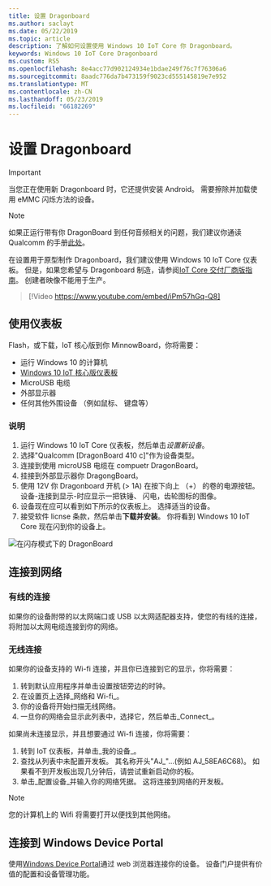 ```yaml
---
title: 设置 Dragonboard
ms.author: saclayt
ms.date: 05/22/2019
ms.topic: article
description: 了解如何设置使用 Windows 10 IoT Core 你 Dragonboard。
keywords: Windows 10 IoT Core Dragonboard
ms.custom: RS5
ms.openlocfilehash: 8e4acc77d902124934e1bdae249f76c7f76306a6
ms.sourcegitcommit: 8aadc776da7b473159f9023cd555145819e7e952
ms.translationtype: MT
ms.contentlocale: zh-CN
ms.lasthandoff: 05/23/2019
ms.locfileid: "66182269"
---
```

# <a name="setting-up-a-dragonboard"></a>设置 Dragonboard

> [!IMPORTANT]
> 当您正在使用新 Dragonboard 时，它还提供安装 Android。 需要擦除并加载使用 eMMC 闪烁方法的设备。

> [!NOTE]
> 如果正运行带有你 DragonBoard 到任何音频相关的问题，我们建议你通读 Qualcomm 的手册[此处](https://developer.qualcomm.com/download/db410c/stereo-connector-and-audio-routing-application-note.pdf)。 

在设置用于原型制作 Dragonboard，我们建议使用 Windows 10 IoT Core 仪表板。 但是，如果您希望与 Dragonboard 制造，请参阅[IoT Core 交付厂商版指南](https://docs.microsoft.com/en-us/windows-hardware/manufacture/iot/iot-core-manufacturing-guide)。 创建者映像不能用于生产。
<br>
> [!Video https://www.youtube.com/embed/iPm57hGq-Q8]

## <a name="using-the-dashboard"></a>使用仪表板

Flash，或下载，IoT 核心版到你 MinnowBoard，你将需要：
* 运行 Windows 10 的计算机 
* [Windows 10 IoT 核心版仪表板](https://docs.microsoft.com/windows/iot-core/downloads)
* MicroUSB 电缆
* 外部显示器
* 任何其他外围设备 （例如鼠标、 键盘等）

### <a name="instructions"></a>说明

1. 运行 Windows 10 IoT Core 仪表板，然后单击*设置新设备*。
2. 选择"Qualcomm [DragonBoard 410 c]"作为设备类型。
3. 连接到使用 microUSB 电缆在 compuetr DragonBoard。
4. 挂接到外部显示器你 DragongBoard。
5. 使用 12V 你 Dragonboard 开机 (> 1A) 在按下向上 （+） 的卷的电源按钮。 设备-连接到显示-时应显示一把铁锤、 闪电，齿轮图标的图像。
6. 设备现在应可以看到如下所示的仪表板上。 选择适当的设备。
7. 接受软件 licnse 条款，然后单击**下载并安装**。 你将看到 Windows 10 IoT Core 现在闪到你的设备上。

![在闪存模式下的 DragonBoard](../media/DeviceSetup/db4.png)

## <a name="connect-to-a-network"></a>连接到网络
### <a name="wired-connection"></a>有线的连接
如果你的设备附带的以太网端口或 USB 以太网适配器支持，使您的有线的连接，将附加以太网电缆连接到你的网络。

### <a name="wireless-connection"></a>无线连接
如果你的设备支持的 Wi-fi 连接，并且你已连接到它的显示，你将需要：

1. 转到默认应用程序并单击设置按钮旁边的时钟。
2. 在设置页上选择_网络和 Wi-fi_。
3. 你的设备将开始扫描无线网络。
4. 一旦你的网络会显示此列表中，选择它，然后单击_Connect_。

如果尚未连接显示，并且想要通过 Wi-fi 连接，你将需要：

1. 转到 IoT 仪表板，并单击_我的设备_。
2. 查找从列表中未配置开发板。 其名称开头"AJ_"...(例如 AJ_58EA6C68)。 如果看不到开发板出现几分钟后，请尝试重新启动你的板。
3. 单击_配置设备_并输入你的网络凭据。 这将连接到网络的开发板。

> [!NOTE]
> 您的计算机上的 Wifi 将需要打开以便找到其他网络。

## <a name="connect-to-windows-device-portal"></a>连接到 Windows Device Portal

使用[Windows Device Portal](../manage-your-device/DevicePortal.md)通过 web 浏览器连接你的设备。 设备门户提供有价值的配置和设备管理功能。 

